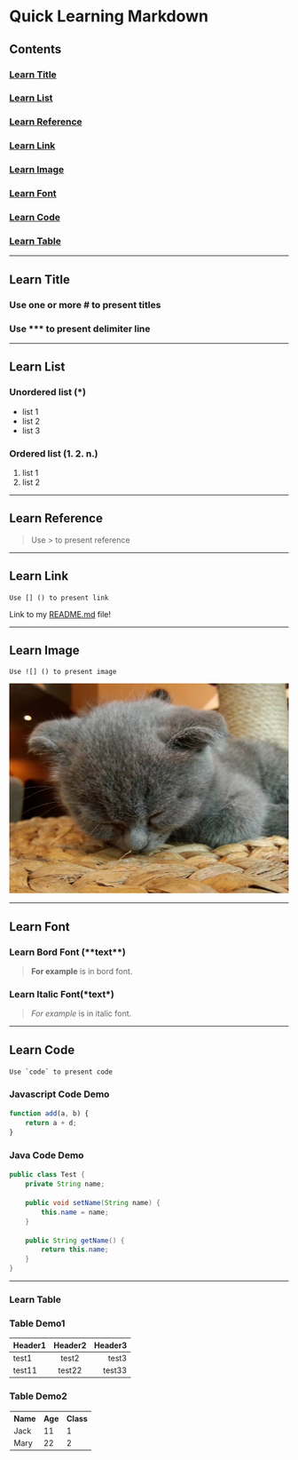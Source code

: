 # Quick Learning Markdown

## Contents

### <a href="#title" target="_self">Learn Title</a>
### <a href="#list">Learn List</a>
### <a href="#reference">Learn Reference</a>
### <a href="#link">Learn Link</a>
### <a href="#image">Learn Image</a>
### <a href="#font">Learn Font</a>
### <a href="#code">Learn Code</a>
### <a href="#table">Learn Table</a>
---

## <span id="title">Learn Title</span>
### Use one or more \# to present titles
### Use \*\*\* to present delimiter line


***
## <span id="list">Learn List</span>
### Unordered list (\*)
* list 1
* list 2
* list 3

### Ordered list (1. 2. n.)
1. list 1
2. list 2


***
## <span id="reference">Learn Reference</span>
> Use \> to present reference


***
## <span id="link">Learn Link</span>
    Use [] () to present link
Link to my [README.md](README.md) file!


***
## <span id="image">Learn Image</span>
    Use ![] () to present image
![Cat Image](img/cat.jpg)


***
## <span id="font">Learn Font</span>
### Learn Bord Font (\*\*text\*\*)
> **For example** is in bord font.

### Learn Italic Font(\*text\*)
> *For example* is in italic font.


***
## <span id="code">Learn Code</span>
``` Use `code` to present code ```

### Javascript Code Demo
```Javascript    
function add(a, b) {
    return a + d;
}
```

### Java Code Demo
```Java
public class Test {
    private String name;
    
    public void setName(String name) {
        this.name = name;
    }

    public String getName() {
        return this.name;
    }
}
```


***
### <span id="table">Learn Table</span>
### Table Demo1
Header1 | Header2 | Header3 |
--------|:-------:|--------:|
test1   | test2   | test3   |
test11  | test22  | test33  |

### Table Demo2
<table style="border: 1px solid white">
    <tr>
        <th>Name</th>
        <th>Age</th>
        <th>Class</th>
    </tr>
    <tr>
        <td>Jack</td>
        <td>11</td>
        <td>1</td>
    </tr>
        <tr>
        <td>Mary</td>
        <td>22</td>
        <td>2</td>
    </tr>
</table>
